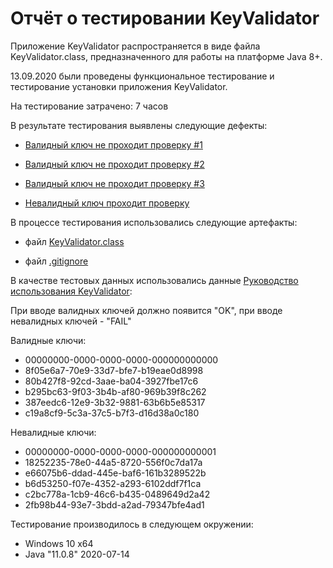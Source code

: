 # Отчёт о тестировании KeyValidator

Приложение KeyValidator распространяется в виде файла KeyValidator.class, предназначенного для работы на платформе Java 8+.

13.09.2020 были проведены функциональное тестирование и тестирование установки приложения KeyValidator.

На тестирование затрачено: 7 часов

В результате тестирования выявлены следующие дефекты:

* [Валидный ключ не проходит проверку #1](https://github.com/MiraDave/KeyValidator/issues/1#issue-700586518)

* [Валидный ключ не проходит проверку #2](https://github.com/MiraDave/KeyValidator/issues/2#issue-700587882)

* [Валидный ключ не проходит проверку #3](https://github.com/MiraDave/KeyValidator/issues/3)

* [Невалидный ключ проходит проверку](https://github.com/MiraDave/KeyValidator/issues/4)

В процессе тестирования использовались следующие артефакты:

* файл [KeyValidator.class](intro/user-manual.md)

* файл [.gitignore](.gitignore)

В качестве тестовых данных использовались данные [Руководство использования KeyValidator](intro/user-manual.md):

При вводе валидных ключей должно появится "OK", при вводе невалидных ключей - "FAIL"

Валидные ключи:
* 00000000-0000-0000-0000-000000000000
* 8f05e6a7-70e9-33d7-bfe7-b19eae0d8998
* 80b427f8-92cd-3aae-ba04-3927fbe17c6
* b295bc63-9f03-3b4b-af80-969b39f8c262
* 387eedc6-12e9-3b32-9881-63b6b5e85317
* c19a8cf9-5c3a-37c5-b7f3-d16d38a0c180

Невалидные ключи:
* 00000000-0000-0000-0000-000000000001
* 18252235-78e0-44a5-8720-556f0c7da17a
* e66075b6-ddad-445e-baf6-161b3289522b
* b6d53250-f07e-4352-a293-6102ddf7f1ca
* c2bc778a-1cb9-46c6-b435-0489649d2a42
* 2fb98b44-93e7-3bdd-a2ad-79347bfe4ad1

Тестирование производилось в следующем окружении:

* Windows 10 x64
* Java "11.0.8" 2020-07-14
